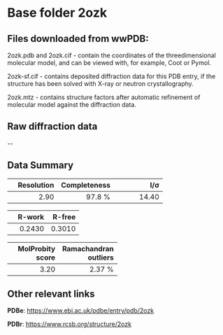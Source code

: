 # Base folder 2ozk

## Files downloaded from wwPDB:

2ozk.pdb and 2ozk.cif - contain the coordinates of the threedimensional molecular model, and can be viewed with, for example, Coot or Pymol.

2ozk-sf.cif - contains deposited diffraction data for this PDB entry, if the structure has been solved with X-ray or neutron crystallography.

2ozk.mtz - contains structure factors after automatic refinement of molecular model against the diffraction data.

## Raw diffraction data

--<br> 

## Data Summary
|   | Resolution | Completeness| I/$\boldsymbol{\sigma}$ |
|---|-------------:|----------------:|--------------:|
|   |2.90|97.8  %|<img width=50/>14.40|

|   | **R-work**| **R-free**   
|---|-------------:|----------------:|           
||0.2430|0.3010|

|   |**MolProbity<br>score**| **Ramachandran<br>outliers** 
|---|-------------:|----------------:|
||3.20|2.37 %|

## Other relevant links 
**PDBe**:  https://www.ebi.ac.uk/pdbe/entry/pdb/2ozk
 
**PDBr**: https://www.rcsb.org/structure/2ozk 

